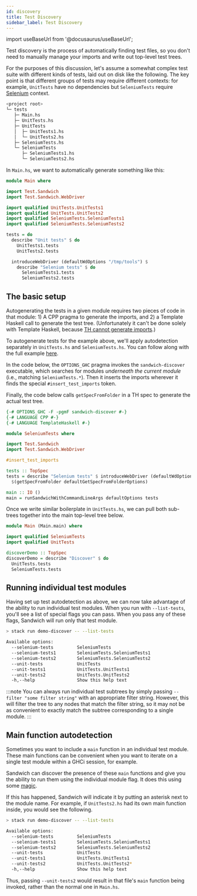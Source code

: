 ```yaml
---
id: discovery
title: Test Discovery
sidebar_label: Test Discovery
---
```


import useBaseUrl from '@docusaurus/useBaseUrl';

Test discovery is the process of automatically finding test files, so you don't need to manually manage your imports and write out top-level test trees.

For the purposes of this discussion, let's assume a somewhat complex test suite with different kinds of tests, laid out on disk like the following. The key point is that different groups of tests may require different contexts: for example, `UnitTests` have no dependencies but `SeleniumTests` require [Selenium](./extensions/sandwich-webdriver) context.

```bash
<project root>
└─ tests
   ├─ Main.hs
   ├─ UnitTests.hs
   ├─ UnitTests
   │  ├─ UnitTests1.hs
   │  └─ UnitTests2.hs
   ├─ SeleniumTests.hs
   └─ SeleniumTests
      ├─ SeleniumTests1.hs
      └─ SeleniumTests2.hs
```

In `Main.hs`, we want to automatically generate something like this:

```haskell
module Main where

import Test.Sandwich
import Test.Sandwich.WebDriver

import qualified UnitTests.UnitTests1
import qualified UnitTests.UnitTests2
import qualified SeleniumTests.SeleniumTests1
import qualified SeleniumTests.SeleniumTests2

tests = do
  describe "Unit tests" $ do
    UnitTests1.tests
    UnitTests2.tests

  introduceWebDriver (defaultWdOptions "/tmp/tools") $
    describe "Selenium tests" $ do
      SeleniumTests1.tests
      SeleniumTests2.tests
```

## The basic setup

Autogenerating the tests in a given module requires two pieces of code in that module: 1) A CPP pragma to generate the imports, and 2) a Template Haskell call to generate the test tree. (Unfortunately it can't be done solely with Template Haskell, because [TH cannot generate imports](https://gitlab.haskell.org/ghc/ghc/-/issues/1475).)

To autogenerate tests for the example above, we'll apply autodetection separately in `UnitTests.hs` and `SeleniumTests.hs`. You can follow along with the full example [here](https://github.com/codedownio/sandwich/tree/master/demo-discover).

In the code below, the `OPTIONS_GHC` pragma invokes the `sandwich-discover` executable, which searches for modules *underneath the current module* (i.e., matching `SeleniumTests.*`). Then it inserts the imports wherever it finds the special `#insert_test_imports` token.

Finally, the code below calls `getSpecFromFolder` in a TH spec to generate the actual test tree.

```haskell title="SeleniumTests.hs"
{-# OPTIONS_GHC -F -pgmF sandwich-discover #-}
{-# LANGUAGE CPP #-}
{-# LANGUAGE TemplateHaskell #-}

module SeleniumTests where

import Test.Sandwich
import Test.Sandwich.WebDriver

#insert_test_imports

tests :: TopSpec
tests = describe "Selenium tests" $ introduceWebDriver (defaultWdOptions "/tmp/tools") $ do
  $(getSpecFromFolder defaultGetSpecFromFolderOptions)

main :: IO ()
main = runSandwichWithCommandLineArgs defaultOptions tests
```

Once we write similar boilerplate in `UnitTests.hs`, we can pull both sub-trees together into the main top-level tree below.

```haskell title="Main.hs"
module Main (Main.main) where

import qualified SeleniumTests
import qualified UnitTests

discoverDemo :: TopSpec
discoverDemo = describe "Discover" $ do
  UnitTests.tests
  SeleniumTests.tests
```

## Running individual test modules

Having set up test autodetection as above, we can now take advantage of the ability to run individual test modules. When you run with `--list-tests`, you'll see a list of special flags you can pass. When you pass any of these flags, Sandwich will run only that test module.

```bash
> stack run demo-discover -- --list-tests

Available options:
  --selenium-tests         SeleniumTests
  --selenium-tests1        SeleniumTests.SeleniumTests1
  --selenium-tests2        SeleniumTests.SeleniumTests2
  --unit-tests             UnitTests
  --unit-tests1            UnitTests.UnitTests1
  --unit-tests2            UnitTests.UnitTests2
  -h,--help                Show this help text
```


:::note
You can always run individual test subtrees by simply passing `--filter "some filter string"` with an appropriate filter string. However, this will filter the tree to any nodes that match the filter string, so it may not be as convenient to exactly match the subtree corresponding to a single module.
:::


## Main function autodetection

Sometimes you want to include a `main` function in an individual test module. These main functions can be convenient when you want to iterate on a single test module within a GHCi session, for example.

Sandwich can discover the presence of these `main` functions and give you the ability to run them using the individual module flag. It does this using some [magic](https://hackage.haskell.org/package/haskell-src-exts).

If this has happened, Sandwich will indicate it by putting an asterisk next to the module name. For example, if `UnitTests2.hs` had its own main function inside, you would see the following.

```bash
> stack run demo-discover -- --list-tests

Available options:
  --selenium-tests         SeleniumTests
  --selenium-tests1        SeleniumTests.SeleniumTests1
  --selenium-tests2        SeleniumTests.SeleniumTests2
  --unit-tests             UnitTests
  --unit-tests1            UnitTests.UnitTests1
  --unit-tests2            UnitTests.UnitTests2*
  -h,--help                Show this help text
```

Thus, passing `--unit-tests2` would result in that file's `main` function being invoked, rather than the normal one in `Main.hs`.

